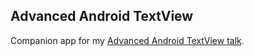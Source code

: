 Advanced Android TextView
-------------------------

Companion app for my [Advanced Android TextView talk][1].

  [1]: http://chiuki.github.io/advanced-android-textview


